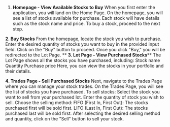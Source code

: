 1. **Homepage - View Available Stocks to Buy**
When you first enter the application, you will land on the Home Page.
On the homepage, you will see a list of stocks available for purchase. Each stock will have details such as the stock name and price.
To buy a stock, proceed to the next step.


**2. Buy Stocks**
From the homepage, locate the stock you wish to purchase.
Enter the desired quantity of stocks you want to buy in the provided input field.
Click on the "Buy" button to proceed.
Once you click "Buy," you will be redirected to the Lot Page.
**
**3. Lot Page - View Purchased Stocks****
The Lot Page shows all the stocks you have purchased, including:
Stock name
Quantity
Purchase price
Here, you can view the stocks in your portfolio and their details.

**4. Trades Page - Sell Purchased Stocks**
Next, navigate to the Trades Page where you can manage your stock trades.
On the Trades Page, you will see the list of stocks you have purchased.
To sell stocks:
Select the stock you want to sell from your purchased lot.
Enter the quantity of stock you wish to sell.
Choose the selling method:
FIFO (First In, First Out): The stocks purchased first will be sold first.
LIFO (Last In, First Out): The stocks purchased last will be sold first.
After selecting the desired selling method and quantity, click on the "Sell" button to sell your stock.

